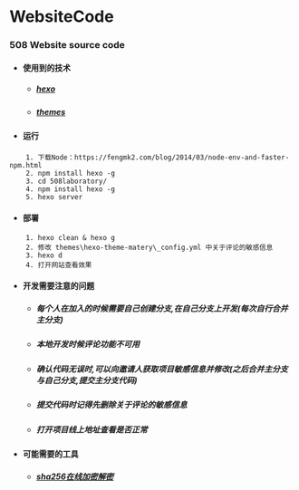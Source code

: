 # WebsiteCode
### 508 Website source code

- #### 使用到的技术
    - ##### [hexo](https://hexo.io/zh-cn/docs/)
    - ##### [themes](https://github.com/blinkfox/hexo-theme-matery/blob/develop/README_CN.md)

- #### 运行
```
    1. 下载Node：https://fengmk2.com/blog/2014/03/node-env-and-faster-npm.html
    2. npm install hexo -g
    3. cd 508laboratory/
    4. npm install hexo -g
    5. hexo server
```

- #### 部署
```
    1. hexo clean & hexo g
    2. 修改 themes\hexo-theme-matery\_config.yml 中关于评论的敏感信息
    3. hexo d
    4. 打开网站查看效果
```

- #### 开发需要注意的问题
    - ##### 每个人在加入的时候需要自己创建分支,在自己分支上开发(每次自行合并主分支)
    - ##### 本地开发时候评论功能不可用
    - ##### 确认代码无误时,可以向邀请人获取项目敏感信息并修改(之后合并主分支与自己分支,提交主分支代码)
    - ##### 提交代码时记得先删除关于评论的敏感信息
    - ##### 打开项目线上地址查看是否正常

- #### 可能需要的工具
    - ##### [sha256在线加密解密](http://www.ttmd5.com/hash.php?type=9)